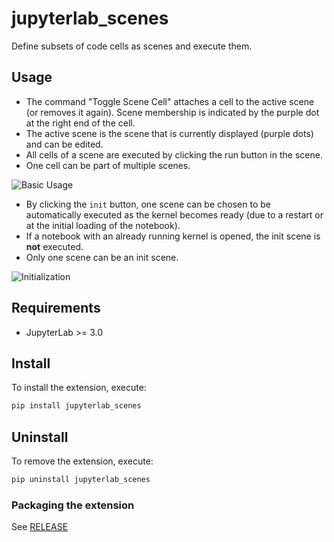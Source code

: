 # jupyterlab_scenes

Define subsets of code cells as scenes and execute them.

## Usage

* The command "Toggle Scene Cell" attaches a cell to the active scene (or removes it again). Scene membership is indicated by the purple dot at the right end of the cell.
* The active scene is the scene that is currently displayed (purple dots) and can be edited.
* All cells of a scene are executed by clicking the run button in the scene.
* One cell can be part of multiple scenes.

![Basic Usage](https://github.com/schmidi314/jupyterlab-scenes/blob/master/gifs/scenes_basic.gif?raw=true)


* By clicking the `init` button, one scene can be chosen to be automatically executed as the kernel becomes ready (due to a restart or at the initial loading of the notebook).
* If a notebook with an already running kernel is opened, the init scene is __not__ executed.
* Only one scene can be an init scene.

![Initialization](https://github.com/schmidi314/jupyterlab-scenes/blob/master/gifs/scenes_init.gif?raw=true)


## Requirements

* JupyterLab >= 3.0

## Install

To install the extension, execute:

```bash
pip install jupyterlab_scenes
```

## Uninstall

To remove the extension, execute:

```bash
pip uninstall jupyterlab_scenes
```


### Packaging the extension

See [RELEASE](RELEASE.md)
